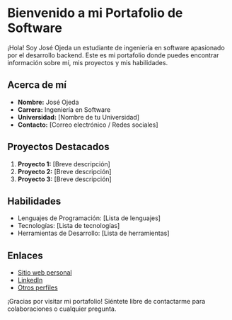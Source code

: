 # Bienvenido a mi Portafolio de Software

¡Hola! Soy José Ojeda un estudiante de ingeniería en software apasionado por el desarrollo backend. Este es mi portafolio donde puedes encontrar información sobre mí, mis proyectos y mis habilidades.

## Acerca de mí
- **Nombre:** José Ojeda
- **Carrera:** Ingeniería en Software
- **Universidad:** [Nombre de tu Universidad]
- **Contacto:** [Correo electrónico / Redes sociales]

## Proyectos Destacados
1. **Proyecto 1:** [Breve descripción]
2. **Proyecto 2:** [Breve descripción]
3. **Proyecto 3:** [Breve descripción]

## Habilidades
- Lenguajes de Programación: [Lista de lenguajes]
- Tecnologías: [Lista de tecnologías]
- Herramientas de Desarrollo: [Lista de herramientas]

## Enlaces
- [Sitio web personal](URL)
- [LinkedIn](URL)
- [Otros perfiles](URL)

¡Gracias por visitar mi portafolio! Siéntete libre de contactarme para colaboraciones o cualquier pregunta.
